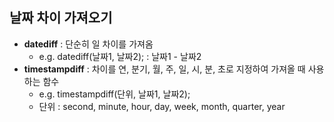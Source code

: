 ## 날짜 차이 가져오기
 - **datediff** : 단순히 일 차이를 가져옴 
    - e.g. datediff(날짜1, 날짜2); : 날짜1 - 날짜2
 - **timestampdiff** : 차이를 연, 분기, 월, 주, 일, 시, 분, 초로 지정하여 가져올 때 사용하는 함수
    - e.g. timestampdiff(단위, 날짜1, 날짜2);
    - 단위 : second, minute, hour, day, week, month, quarter, year

